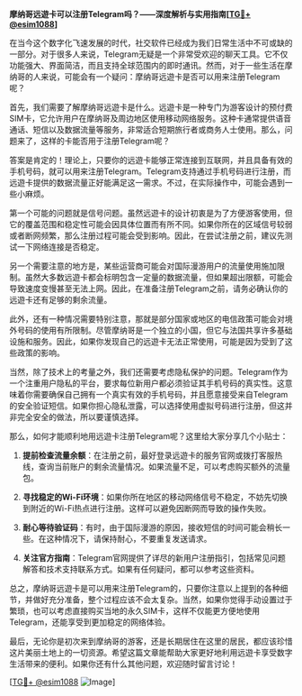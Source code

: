 **摩纳哥远遊卡可以注册Telegram吗？——深度解析与实用指南[[TG💪+ @esim1088](https://t.me/s/esim1088)]**

在当今这个数字化飞速发展的时代，社交软件已经成为我们日常生活中不可或缺的一部分。对于很多人来说，Telegram无疑是一个非常受欢迎的聊天工具。它不仅功能强大、界面简洁，而且支持全球范围内的即时通讯。然而，对于一些生活在摩纳哥的人来说，可能会有一个疑问：摩纳哥远遊卡是否可以用来注册Telegram呢？

首先，我们需要了解摩纳哥远遊卡是什么。远遊卡是一种专门为游客设计的预付费SIM卡，它允许用户在摩纳哥及周边地区使用移动网络服务。这种卡通常提供语音通话、短信以及数据流量等服务，非常适合短期旅行者或商务人士使用。那么，问题来了，这样的卡能否用于注册Telegram呢？

答案是肯定的！理论上，只要你的远遊卡能够正常连接到互联网，并且具备有效的手机号码，就可以用来注册Telegram。Telegram支持通过手机号码进行注册，而远遊卡提供的数据流量正好能满足这一需求。不过，在实际操作中，可能会遇到一些小麻烦。

第一个可能的问题就是信号问题。虽然远遊卡的设计初衷是为了方便游客使用，但它的覆盖范围和稳定性可能会因具体位置而有所不同。如果你所在的区域信号较弱或者断网频繁，那么注册过程可能会受到影响。因此，在尝试注册之前，建议先测试一下网络连接是否稳定。

另一个需要注意的地方是，某些运营商可能会对国际漫游用户的流量使用施加限制。虽然大多数远遊卡都会标明包含一定量的数据流量，但如果超出限额，可能会导致速度变慢甚至无法上网。因此，在准备注册Telegram之前，请务必确认你的远遊卡还有足够的剩余流量。

此外，还有一种情况需要特别注意，那就是部分国家或地区的电信政策可能会对境外号码的使用有所限制。尽管摩纳哥是一个独立的小国，但它与法国共享许多基础设施和服务。因此，如果你发现自己的远遊卡无法正常使用，可能是因为受到了这些政策的影响。

当然，除了技术上的考量之外，我们还需要考虑隐私保护的问题。Telegram作为一个注重用户隐私的平台，要求每位新用户都必须验证其手机号码的真实性。这意味着你需要确保自己拥有一个真实有效的手机号码，并且愿意接受来自Telegram的安全验证短信。如果你担心隐私泄露，可以选择使用虚拟号码进行注册，但这并非完全安全的做法，所以要谨慎选择。

那么，如何才能顺利地用远遊卡注册Telegram呢？这里给大家分享几个小贴士：

1. **提前检查流量余额**：在注册之前，最好登录远遊卡的服务官网或拨打客服热线，查询当前账户的剩余流量情况。如果流量不足，可以考虑购买额外的流量包。
   
2. **寻找稳定的Wi-Fi环境**：如果你所在地区的移动网络信号不稳定，不妨先切换到附近的Wi-Fi热点进行注册。这样可以避免因断网而导致的操作失败。

3. **耐心等待验证码**：有时，由于国际漫游的原因，接收短信的时间可能会稍长一些。在这种情况下，请保持耐心，不要重复发送请求。

4. **关注官方指南**：Telegram官网提供了详尽的新用户注册指引，包括常见问题解答和技术支持联系方式。如果有任何疑问，都可以参考这些资料。

总之，摩纳哥远遊卡是可以用来注册Telegram的，只要你注意以上提到的各种细节，并做好充分准备，整个过程应该不会太复杂。当然，如果你觉得手动设置过于繁琐，也可以考虑直接购买当地的永久SIM卡，这样不仅能更方便地使用Telegram，还能享受到更加稳定的网络体验。

最后，无论你是初次来到摩纳哥的游客，还是长期居住在这里的居民，都应该珍惜这片美丽土地上的一切资源。希望这篇文章能帮助大家更好地利用远遊卡享受数字生活带来的便利。如果你还有什么其他问题，欢迎随时留言讨论！

[[TG💪+ @esim1088](https://t.me/s/esim1088) ![Image](https://i.postimg.cc/4NQfJmqS/Snipaste-2025-05-13-00-14-12.png)]